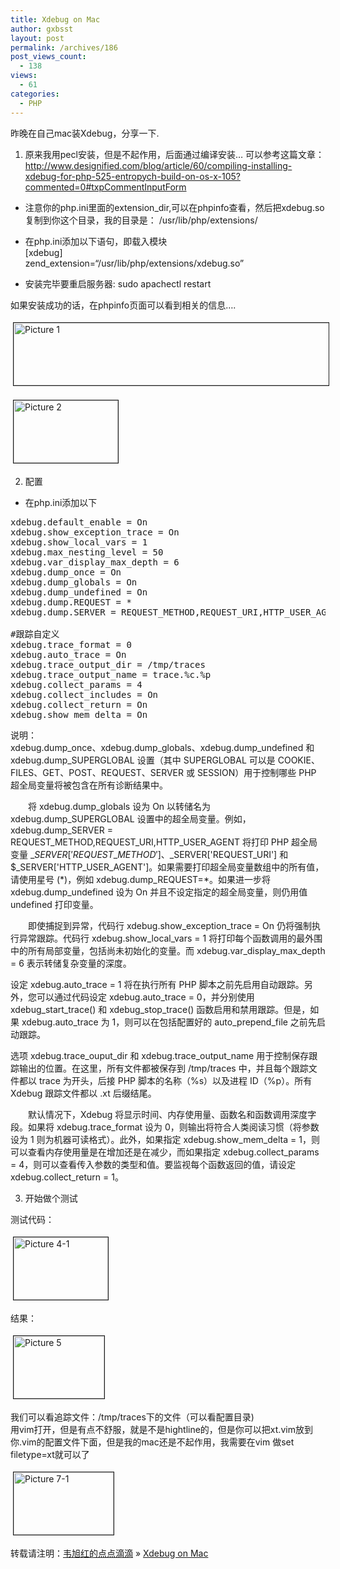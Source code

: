 ```yaml
---
title: Xdebug on Mac
author: gxbsst
layout: post
permalink: /archives/186
post_views_count:
  - 138
views:
  - 61
categories:
  - PHP
---
```

昨晚在自己mac装Xdebug，分享一下.

1. 原来我用pecl安装，但是不起作用，后面通<span style="font-family:STHeiti;">过编译安装</span>&#8230; 可以参考<span style="font-family:STHeiti;">这篇文章：</span> http://www.designified.com/blog/article/60/compiling-installing-xdebug-for-php-525-entropych-build-on-os-x-105?commented=0#txpCommentInputForm

* 注意你的php.ini里面的extension_dir,可以在phpinfo<span style="font-family:STHeiti;">查看，然后把</span>xdebug.so 复制到你<span style="font-family:STHeiti;">这个目录，我的目录是：</span> /usr/lib/php/extensions/  
* 在php.ini添加以下<span style="font-family:STHeiti;">语句，即载入模块</span>  
[xdebug]  
zend_extension=“/usr/lib/php/extensions/xdebug.so”

* 安装完<span style="font-family:STHeiti;">毕要重启服务器</span>: sudo apachectl restart

如果安装成功的<span style="font-family:STHeiti;">话，在</span>phpinfo<span style="font-family:STHeiti;">页面可以看到相关的信息</span>&#8230;.

<a href="http://www.weixuhong.com/content/uploads/2008/09/picture-1.png" onclick="window.open('http://www.weixuhong.com/content/uploads/2008/09/picture-1.png','popup','width=657,height=87,scrollbars=no,resizable=yes,toolbar=no,directories=no,location=no,menubar=no,status=yes,left=0,top=0');return false"><img src="http://www.weixuhong.com/content/uploads/2008/09/picture-1-tm.jpg" height="100" width="755" border="1" hspace="4" vspace="4" alt="Picture 1" title="Picture 1" /></a>

<a href="http://www.weixuhong.com/content/uploads/2008/09/picture-2.png" onclick="window.open('http://www.weixuhong.com/content/uploads/2008/09/picture-2.png','popup','width=859,height=513,scrollbars=no,resizable=yes,toolbar=no,directories=no,location=no,menubar=no,status=yes,left=0,top=0');return false"><img src="http://www.weixuhong.com/content/uploads/2008/09/picture-2-tm.jpg" height="100" width="167" border="1" hspace="4" vspace="4" alt="Picture 2" title="Picture 2" /></a>

2. 配置  
* 在php.ini添加以下

<pre lang="php">xdebug.default_enable = On
xdebug.show_exception_trace = On
xdebug.show_local_vars = 1
xdebug.max_nesting_level = 50
xdebug.var_display_max_depth = 6
xdebug.dump_once = On
xdebug.dump_globals = On
xdebug.dump_undefined = On
xdebug.dump.REQUEST = *
xdebug.dump.SERVER = REQUEST_METHOD,REQUEST_URI,HTTP_USER_AGENT

#跟踪自定<span style="font-family:STHeiti;">义</span>
xdebug.trace_format = 0
xdebug.auto_trace = On
xdebug.trace_output_dir = /tmp/traces
xdebug.trace_output_name = trace.%c.%p
xdebug.collect_params = 4
xdebug.collect_includes = On
xdebug.collect_return = On
xdebug.show_mem_delta = On
</pre>

<span style="font-family:STHeiti;">说明：</span>  
xdebug.dump\_once、xdebug.dump\_globals、xdebug.dump\_undefined 和 xdebug.dump\_SUPERGLOBAL <span style="font-family:STHeiti;">设置（其中</span> SUPERGLOBAL 可以是 COOKIE、FILES、GET、POST、REQUEST、SERVER 或 SESSION）用于控制哪些 PHP 超全局<span style="font-family:STHeiti;">变量将被包含在所有诊断结果中。</span>

　　将 xdebug.dump_globals <span style="font-family:STHeiti;">设为</span> On 以<span style="font-family:STHeiti;">转储名为</span> xdebug.dump_SUPERGLOBAL <span style="font-family:STHeiti;">设置中的超全局变量。例如，</span>xdebug.dump\_SERVER = REQUEST\_METHOD,REQUEST\_URI,HTTP\_USER_AGENT 将打印 PHP 超全局<span style="font-family:STHeiti;">变量</span> $\_SERVER['REQUEST\_METHOD']、$\_SERVER['REQUEST\_URI'] 和 $\_SERVER['HTTP\_USER_AGENT']。如果需要打印超全局<span style="font-family:STHeiti;">变量数组中的所有值，请使用星号</span> (\*)，例如 xdebug.dump_REQUEST=\*。如果<span style="font-family:STHeiti;">进一步将</span> xdebug.dump_undefined <span style="font-family:STHeiti;">设为</span> On 并且不<span style="font-family:STHeiti;">设定指定的超全局变量，则仍用值</span> undefined 打印<span style="font-family:STHeiti;">变量。</span>

　　即使捕捉到异常，代<span style="font-family:STHeiti;">码行</span> xdebug.show\_exception\_trace = On 仍将强制<span style="font-family:STHeiti;">执行异常跟踪。代码行</span> xdebug.show\_local\_vars = 1 将打印每个函数<span style="font-family:STHeiti;">调用的最外围中的所有局部变量，包括尚未初始化的变量。而</span> xdebug.var\_display\_max_depth = 6 表示<span style="font-family:STHeiti;">转储复杂变量的深度。</span>

<span style="font-family:STHeiti;">设定</span> xdebug.auto_trace = 1 将在<span style="font-family:STHeiti;">执行所有</span> PHP 脚本之前先<span style="font-family:STHeiti;">启用自动跟踪。另外，您可以通过代码设定</span> xdebug.auto\_trace = 0，并分别使用 xdebug\_start\_trace() 和 xdebug\_stop_trace() 函数<span style="font-family:STHeiti;">启用和禁用跟踪。但是，如果</span> xdebug.auto_trace <span style="font-family:STHeiti;">为</span> 1，<span style="font-family:STHeiti;">则可以在包括配置好的</span> auto\_prepend\_file 之前先<span style="font-family:STHeiti;">启动跟踪。</span>

<span style="font-family:STHeiti;">选项</span> xdebug.trace\_ouput\_dir 和 xdebug.trace\_output\_name 用于控制保存跟踪<span style="font-family:STHeiti;">输出的位置。在这里，所有文件都被保存到</span> /tmp/traces 中，并且每个跟踪文件都以 trace <span style="font-family:STHeiti;">为开头，后接</span> PHP 脚本的名称（%s）以及<span style="font-family:STHeiti;">进程</span> ID（%p）。所有 Xdebug 跟踪文件都以 .xt 后<span style="font-family:STHeiti;">缀结尾。</span>

　　默<span style="font-family:STHeiti;">认情况下，</span>Xdebug 将<span style="font-family:STHeiti;">显示时间、内存使用量、函数名和函数调用深度字段。如果将</span> xdebug.trace_format <span style="font-family:STHeiti;">设为</span> 0，<span style="font-family:STHeiti;">则输出将符合人类阅读习惯（将参数设为</span> 1 <span style="font-family:STHeiti;">则为机器可读格式）。此外，如果指定</span> xdebug.show\_mem\_delta = 1，<span style="font-family:STHeiti;">则可以查看内存使用量是在增加还是在减少，而如果指定</span> xdebug.collect_params = 4，<span style="font-family:STHeiti;">则可以查看传入参数的类型和值。要监视每个函数返回的值，请设定</span> xdebug.collect_return = 1。

3. 开始做个<span style="font-family:STHeiti;">测试</span>

<span style="font-family:STHeiti;">测试代码：</span>

<a href="http://www.weixuhong.com/content/uploads/2008/09/picture-4-1.png" onclick="window.open('http://www.weixuhong.com/content/uploads/2008/09/picture-4-1.png','popup','width=592,height=391,scrollbars=no,resizable=yes,toolbar=no,directories=no,location=no,menubar=no,status=yes,left=0,top=0');return false"><img src="http://www.weixuhong.com/content/uploads/2008/09/picture-4-1-tm.jpg" height="100" width="151" border="1" hspace="4" vspace="4" alt="Picture 4-1" /></a>

<span style="font-family:STHeiti;">结果：</span>

<a href="http://www.weixuhong.com/content/uploads/2008/09/picture-5.png" onclick="window.open('http://www.weixuhong.com/content/uploads/2008/09/picture-5.png','popup','width=1250,height=858,scrollbars=no,resizable=yes,toolbar=no,directories=no,location=no,menubar=no,status=yes,left=0,top=0');return false"><img src="http://www.weixuhong.com/content/uploads/2008/09/picture-5-tm.jpg" height="100" width="145" border="1" hspace="4" vspace="4" alt="Picture 5" /></a>

我<span style="font-family:STHeiti;">们可以看追踪文件：</span>/tmp/traces下的文件（可以看配置目<span style="font-family:STHeiti;">录</span>)  
用vim打开，但是有点不舒服，就是不是hightline的，但是你可以把xt.vim放到你.vim的配置文件下面，但是我的mac<span style="font-family:STHeiti;">还是不起作用，我需要在</span>vim 做set filetype=xt就可以了

<a href="http://www.weixuhong.com/content/uploads/2008/09/picture-7-1.png" onclick="window.open('http://www.weixuhong.com/content/uploads/2008/09/picture-7-1.png','popup','width=1280,height=800,scrollbars=no,resizable=yes,toolbar=no,directories=no,location=no,menubar=no,status=yes,left=0,top=0');return false"><img src="http://www.weixuhong.com/content/uploads/2008/09/picture-7-1-tm.jpg" height="100" width="160" border="1" hspace="4" vspace="4" alt="Picture 7-1" /></a>

转载请注明：[韦旭红的点点滴滴][1] &raquo; [Xdebug on Mac][2]

 [1]: http://www.weixuhong.com
 [2]: http://www.weixuhong.com/archives/186